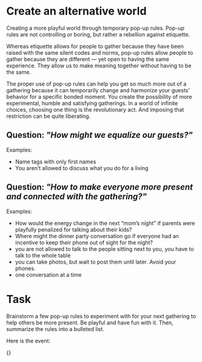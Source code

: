 # Create an alternative world

Creating a more playful world through temporary pop-up rules. Pop-up rules are not controlling or boring, but rather a rebellion against etiquette.

Whereas etiquette allows for people to gather because they have been raised with the same silent codes and norms, pop-up rules allow people to gather because they are different — yet open to having the same experience. They allow us to make meaning together without having to be the same.

The proper use of pop-up rules can help you get so much more out of a gathering because it can temporarily change and harmonize your guests’ behavior for a specific bonded moment. You create the possibility of more experimental, humble and satisfying gatherings. In a world of infinite choices, choosing one thing is the revolutionary act. And imposing that restriction can be quite liberating.

## Question: *"How might we equalize our guests?"*
Examples:
* Name tags with only first names
* You aren’t allowed to discuss what you do for a living

## Question: *"How to make everyone more present and connected with the gathering?"*
Examples:
* How would the energy change in the next “mom’s night” if parents were playfully penalized for talking about their kids?
* Where might the dinner party conversation go if everyone had an incentive to keep their phone out of sight for the night?
* you are not allowed to talk to the people sitting next to you, you have to talk to the whole table
* you can take photos, but wait to post them until later. Avoid your phones.
* one conversation at a time
# Task

Brainstorm a few pop-up rules to experiment with for your next gathering to help others be more present. Be playful and have fun with it. Then, summarize the rules into a bulleted list.

Here is the event:

{}
